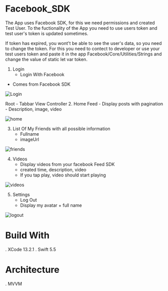 # Facebook_SDK 

The App uses Facebook SDK, for this we need permissions and created Test User. 
To the fuctionality of the App you need to use users token and test user's token is updated sometimes.

If token has expired, you wont't be able to see the user's data, so you need to change the token. For this you need to contect to developer 
or use your test users token and paste it in the app Facebook/Core/Utilities/Strings and change the value of static let var token.

1. Login
	- Login With Facebook 
  - Comes from Facebook SDK
  
 ![Login](https://user-images.githubusercontent.com/85555767/151982188-32060ae4-cd7a-4370-aa27-4d5938b0c51b.gif)

Root - Tabbar View Controller
2. Home Feed
	- Display posts with pagination
	- Description, image, video
  
![home](https://user-images.githubusercontent.com/85555767/151984776-9dc839e1-4d8f-4345-b4cb-7cfa665aa9dd.gif)
  
3. List Of My Friends with all possible information
	- Fullname
	- imageUrl
  
![friends](https://user-images.githubusercontent.com/85555767/151985037-f273843c-2077-4600-bdba-c69d027fa6a9.gif)

4. Videos
	- Display videos from your facebook Feed SDK
	- created time, description, video 
	- If you tap play, video should start playing
  
![videos](https://user-images.githubusercontent.com/85555767/151985530-c43ba0e4-fd9f-4d61-9633-672958befe6b.gif)

5. Settings
	- Log Out
	- Display my avatar + full name
  
![logout](https://user-images.githubusercontent.com/85555767/151985870-5c4aab11-0c1d-4983-bac2-0bdb04044b7c.gif)

# Build With 
. XCode 13.2.1
. Swift 5.5

# Architecture
. MVVM
